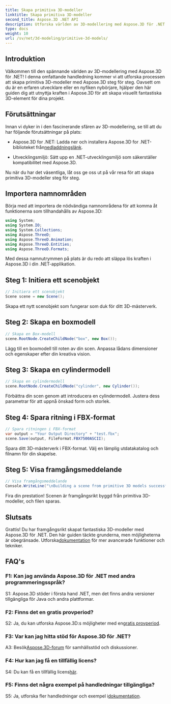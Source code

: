 ```yaml
---
title: Skapa primitiva 3D-modeller
linktitle: Skapa primitiva 3D-modeller
second_title: Aspose.3D .NET API
description: Utforska världen av 3D-modellering med Aspose.3D för .NET. Skapa fantastiska primitiva modeller utan ansträngning.
type: docs
weight: 10
url: /sv/net/3d-modeling/primitive-3d-models/
---
```

## Introduktion

Välkommen till den spännande världen av 3D-modellering med Aspose.3D för .NET! I denna omfattande handledning kommer vi att utforska processen att skapa primitiva 3D-modeller med Aspose.3D steg för steg. Oavsett om du är en erfaren utvecklare eller en nyfiken nybörjare, hjälper den här guiden dig att utnyttja kraften i Aspose.3D för att skapa visuellt fantastiska 3D-element för dina projekt.

## Förutsättningar

Innan vi dyker in i den fascinerande sfären av 3D-modellering, se till att du har följande förutsättningar på plats:

-  Aspose.3D for .NET: Ladda ner och installera Aspose.3D for .NET-biblioteket från[nedladdningslänk](https://releases.aspose.com/3d/net/).

- Utvecklingsmiljö: Sätt upp en .NET-utvecklingsmiljö som säkerställer kompatibilitet med Aspose.3D.

Nu när du har det väsentliga, låt oss ge oss ut på vår resa för att skapa primitiva 3D-modeller steg för steg.

## Importera namnområden

Börja med att importera de nödvändiga namnområdena för att komma åt funktionerna som tillhandahålls av Aspose.3D:

```csharp
using System;
using System.IO;
using System.Collections;
using Aspose.ThreeD;
using Aspose.ThreeD.Animation;
using Aspose.ThreeD.Entities;
using Aspose.ThreeD.Formats;
```

Med dessa namnutrymmen på plats är du redo att släppa lös kraften i Aspose.3D i din .NET-applikation.

## Steg 1: Initiera ett scenobjekt

```csharp
// Initiera ett scenobjekt
Scene scene = new Scene();
```

Skapa ett nytt scenobjekt som fungerar som duk för ditt 3D-mästerverk.

## Steg 2: Skapa en boxmodell

```csharp
// Skapa en Box-modell
scene.RootNode.CreateChildNode("box", new Box());
```

Lägg till en boxmodell till roten av din scen. Anpassa lådans dimensioner och egenskaper efter din kreativa vision.

## Steg 3: Skapa en cylindermodell

```csharp
// Skapa en cylindermodell
scene.RootNode.CreateChildNode("cylinder", new Cylinder());
```

Förbättra din scen genom att introducera en cylindermodell. Justera dess parametrar för att uppnå önskad form och storlek.

## Steg 4: Spara ritning i FBX-format

```csharp
// Spara ritningen i FBX-format
var output = "Your Output Directory" + "test.fbx";
scene.Save(output, FileFormat.FBX7500ASCII);
```

Spara ditt 3D-mästerverk i FBX-format. Välj en lämplig utdatakatalog och filnamn för din skapelse.

## Steg 5: Visa framgångsmeddelande

```csharp
// Visa framgångsmeddelande
Console.WriteLine("\nBuilding a scene from primitive 3D models successfully.\nFile saved at " + output);
```

Fira din prestation! Scenen är framgångsrikt byggd från primitiva 3D-modeller, och filen sparas.

## Slutsats

 Grattis! Du har framgångsrikt skapat fantastiska 3D-modeller med Aspose.3D för .NET. Den här guiden täckte grunderna, men möjligheterna är obegränsade. Utforska[dokumentation](https://reference.aspose.com/3d/net/) för mer avancerade funktioner och tekniker.

## FAQ's

### F1: Kan jag använda Aspose.3D för .NET med andra programmeringsspråk?

S1: Aspose.3D stöder i första hand .NET, men det finns andra versioner tillgängliga för Java och andra plattformar.

### F2: Finns det en gratis provperiod?

 S2: Ja, du kan utforska Aspose.3D:s möjligheter med en[gratis provperiod](https://releases.aspose.com/).

### F3: Var kan jag hitta stöd för Aspose.3D för .NET?

 A3: Besök[Aspose.3D-forum](https://forum.aspose.com/c/3d/18) för samhällsstöd och diskussioner.

### F4: Hur kan jag få en tillfällig licens?

 S4: Du kan få en tillfällig licens[här](https://purchase.aspose.com/temporary-license/).

### F5: Finns det några exempel på handledningar tillgängliga?

S5: Ja, utforska fler handledningar och exempel i[dokumentation](https://reference.aspose.com/3d/net/).